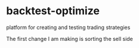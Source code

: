# backtest-optimize
platform for creating and testing trading strategies

The first change I am making is sorting the sell side

